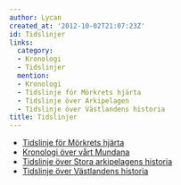 ```yaml
---
author: Lycan
created_at: '2012-10-02T21:07:23Z'
id: Tidslinjer
links:
  category:
  - Kronologi
  - Tidslinjer
  mention:
  - Kronologi
  - Tidslinje för Mörkrets hjärta
  - Tidslinje över Arkipelagen
  - Tidslinje över Västlandens historia
title: Tidslinjer
---
```


-   [Tidslinje för Mörkrets hjärta]
-   [Kronologi över vårt Mundana]
-   [Tidslinje över Stora arkipelagens historia]
-   [Tidslinje över Västlandens historia]

  [Tidslinje för Mörkrets hjärta]: Tidslinje_för_Mörkrets_hjärta
  [Kronologi över vårt Mundana]: Kronologi
  [Tidslinje över Stora arkipelagens historia]: Tidslinje_över_Arkipelagen
  [Tidslinje över Västlandens historia]: Tidslinje_över_Västlandens_historia